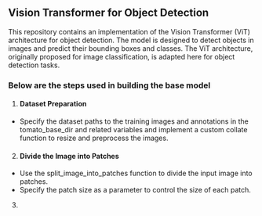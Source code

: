## Vision Transformer for Object Detection

This repository contains an implementation of the Vision Transformer (ViT) architecture for object detection. The model is designed to detect objects in images and predict their 
bounding boxes and classes. The ViT architecture, originally proposed for image classification, is adapted here for object detection tasks.

### Below are the steps used in building the base model

1. #### Dataset Preparation
- Specify the dataset paths to the training images and annotations in the tomato_base_dir and related variables and implement a custom collate function to resize and preprocess the images.
  
2. #### Divide the Image into Patches
- Use the split_image_into_patches function to divide the input image into patches.
- Specify the patch size as a parameter to control the size of each patch.

3. 
